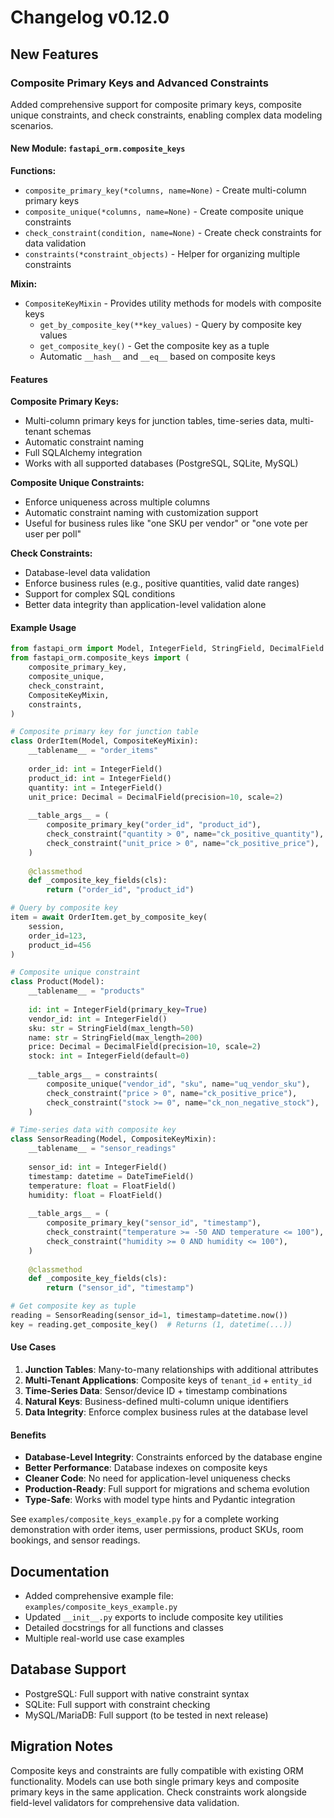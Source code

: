 # Changelog v0.12.0

## New Features

### Composite Primary Keys and Advanced Constraints

Added comprehensive support for composite primary keys, composite unique constraints, and check constraints, enabling complex data modeling scenarios.

#### New Module: `fastapi_orm.composite_keys`

**Functions:**
- `composite_primary_key(*columns, name=None)` - Create multi-column primary keys
- `composite_unique(*columns, name=None)` - Create composite unique constraints
- `check_constraint(condition, name=None)` - Create check constraints for data validation
- `constraints(*constraint_objects)` - Helper for organizing multiple constraints

**Mixin:**
- `CompositeKeyMixin` - Provides utility methods for models with composite keys
  - `get_by_composite_key(**key_values)` - Query by composite key values
  - `get_composite_key()` - Get the composite key as a tuple
  - Automatic `__hash__` and `__eq__` based on composite keys

#### Features

**Composite Primary Keys:**
- Multi-column primary keys for junction tables, time-series data, multi-tenant schemas
- Automatic constraint naming
- Full SQLAlchemy integration
- Works with all supported databases (PostgreSQL, SQLite, MySQL)

**Composite Unique Constraints:**
- Enforce uniqueness across multiple columns
- Automatic constraint naming with customization support
- Useful for business rules like "one SKU per vendor" or "one vote per user per poll"

**Check Constraints:**
- Database-level data validation
- Enforce business rules (e.g., positive quantities, valid date ranges)
- Support for complex SQL conditions
- Better data integrity than application-level validation alone

#### Example Usage

```python
from fastapi_orm import Model, IntegerField, StringField, DecimalField
from fastapi_orm.composite_keys import (
    composite_primary_key,
    composite_unique,
    check_constraint,
    CompositeKeyMixin,
    constraints,
)

# Composite primary key for junction table
class OrderItem(Model, CompositeKeyMixin):
    __tablename__ = "order_items"
    
    order_id: int = IntegerField()
    product_id: int = IntegerField()
    quantity: int = IntegerField()
    unit_price: Decimal = DecimalField(precision=10, scale=2)
    
    __table_args__ = (
        composite_primary_key("order_id", "product_id"),
        check_constraint("quantity > 0", name="ck_positive_quantity"),
        check_constraint("unit_price > 0", name="ck_positive_price"),
    )
    
    @classmethod
    def _composite_key_fields(cls):
        return ("order_id", "product_id")

# Query by composite key
item = await OrderItem.get_by_composite_key(
    session,
    order_id=123,
    product_id=456
)

# Composite unique constraint
class Product(Model):
    __tablename__ = "products"
    
    id: int = IntegerField(primary_key=True)
    vendor_id: int = IntegerField()
    sku: str = StringField(max_length=50)
    name: str = StringField(max_length=200)
    price: Decimal = DecimalField(precision=10, scale=2)
    stock: int = IntegerField(default=0)
    
    __table_args__ = constraints(
        composite_unique("vendor_id", "sku", name="uq_vendor_sku"),
        check_constraint("price > 0", name="ck_positive_price"),
        check_constraint("stock >= 0", name="ck_non_negative_stock"),
    )

# Time-series data with composite key
class SensorReading(Model, CompositeKeyMixin):
    __tablename__ = "sensor_readings"
    
    sensor_id: int = IntegerField()
    timestamp: datetime = DateTimeField()
    temperature: float = FloatField()
    humidity: float = FloatField()
    
    __table_args__ = (
        composite_primary_key("sensor_id", "timestamp"),
        check_constraint("temperature >= -50 AND temperature <= 100"),
        check_constraint("humidity >= 0 AND humidity <= 100"),
    )
    
    @classmethod
    def _composite_key_fields(cls):
        return ("sensor_id", "timestamp")

# Get composite key as tuple
reading = SensorReading(sensor_id=1, timestamp=datetime.now())
key = reading.get_composite_key()  # Returns (1, datetime(...))
```

#### Use Cases

1. **Junction Tables**: Many-to-many relationships with additional attributes
2. **Multi-Tenant Applications**: Composite keys of `tenant_id` + `entity_id`
3. **Time-Series Data**: Sensor/device ID + timestamp combinations
4. **Natural Keys**: Business-defined multi-column unique identifiers
5. **Data Integrity**: Enforce complex business rules at the database level

#### Benefits

- **Database-Level Integrity**: Constraints enforced by the database engine
- **Better Performance**: Database indexes on composite keys
- **Cleaner Code**: No need for application-level uniqueness checks
- **Production-Ready**: Full support for migrations and schema evolution
- **Type-Safe**: Works with model type hints and Pydantic integration

See `examples/composite_keys_example.py` for a complete working demonstration with order items, user permissions, product SKUs, room bookings, and sensor readings.

## Documentation

- Added comprehensive example file: `examples/composite_keys_example.py`
- Updated `__init__.py` exports to include composite key utilities
- Detailed docstrings for all functions and classes
- Multiple real-world use case examples

## Database Support

- PostgreSQL: Full support with native constraint syntax
- SQLite: Full support with constraint checking
- MySQL/MariaDB: Full support (to be tested in next release)

## Migration Notes

Composite keys and constraints are fully compatible with existing ORM functionality. Models can use both single primary keys and composite primary keys in the same application. Check constraints work alongside field-level validators for comprehensive data validation.
